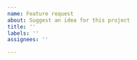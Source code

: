 ```yaml
---
name: Feature request
about: Suggest an idea for this project
title: ''
labels: ''
assignees: ''

---
```


[//]: # (🏂 很感谢你给妙言提建议，辛苦将你的需求描述清楚一些，特别期待你可以说明白这个功能很有用，没有加这个功能会让你很遗憾。提交前请删除这段文字.)

[//]: # (🏂 Thank you for your advice to MiaoYan. Need you describe your needs clearly. I especially hope you can make it clear that you will regret not adding this ability. Please delete this text before submitting.)
